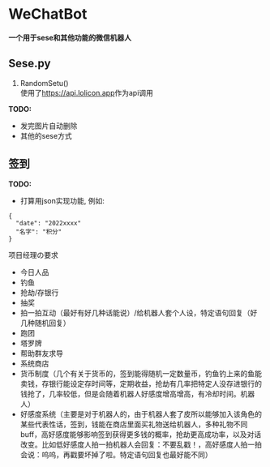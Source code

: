 # WeChatBot
__一个用于sese和其他功能的微信机器人__

## Sese.py
1. RandomSetu() <br>
使用了<https://api.lolicon.app>作为api调用
 
__TODO:__
- 发完图片自动删除
- 其他的sese方式



## 签到
__TODO:__
- 打算用json实现功能, 例如: 
```
{
  "date": "2022xxxx"
  "名字": "积分"
}
```
项目经理の要求
 - 今日人品
 - 钓鱼
 - 抢劫/存银行
 - 抽奖
 - 拍一拍互动（最好有好几种话能说）/给机器人套个人设，特定语句回复（好几种随机回复）
 - 跑团
 - 塔罗牌
 - 帮助群友求导
 - 系统商店
 - 货币制度（几个有关于货币的，签到能得随机一定数量币，钓鱼钓上来的鱼能卖钱，存银行能设定存时间等，定期收益，抢劫有几率把特定人没存进银行的钱抢了，几率较低，但是会随着机器人好感度增高增高，有冷却时间。机器人）
 - 好感度系统（主要是对于机器人的，由于机器人套了皮所以能够加入该角色的某些代表性话，签到，钱能在商店里面买礼物送给机器人，多种礼物不同buff，高好感度能够影响签到获得更多钱的概率，抢劫更高成功率，以及对话改变。比如低好感度人拍一拍机器人会回复：不要乱戳！，高好感度人拍一拍会说：呜呜，再戳要坏掉了啦。特定语句回复也最好能不同）
